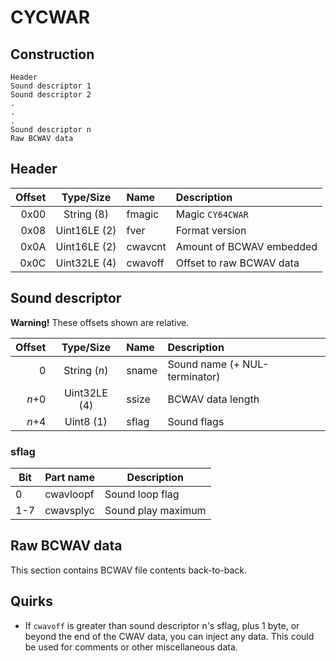 # CYCWAR

## Construction

```text
Header
Sound descriptor 1
Sound descriptor 2
.
.
.
Sound descriptor n
Raw BCWAV data
```

## Header

Offset | Type/Size    | Name    | Description
------:|:------------:|:--------|:------------------------
 0x00  | String (8)   | fmagic  | Magic `CY64CWAR`
 0x08  | Uint16LE (2) | fver    | Format version
 0x0A  | Uint16LE (2) | cwavcnt | Amount of BCWAV embedded
 0x0C  | Uint32LE (4) | cwavoff | Offset to raw BCWAV data

## Sound descriptor

**Warning!** These offsets shown are relative.

Offset |   Type/Size   | Name  | Description
------:|:-------------:|:------|:----------------------------
 0     | String (*n*)  | sname | Sound name (+ NUL-terminator)
 *n*+0 | Uint32LE (4)  | ssize | BCWAV data length
 *n*+4 | Uint8 (1)     | sflag | Sound flags

### sflag

Bit | Part name | Description
----|-----------|-------------------
 0  | cwavloopf | Sound loop flag
1-7 | cwavsplyc | Sound play maximum

## Raw BCWAV data

This section contains BCWAV file contents back-to-back.

## Quirks

- If `cwavoff` is greater than sound descriptor n's sflag, plus 1 byte, or beyond the end of the CWAV data, you can inject any data. This could be used for comments or other miscellaneous data.
